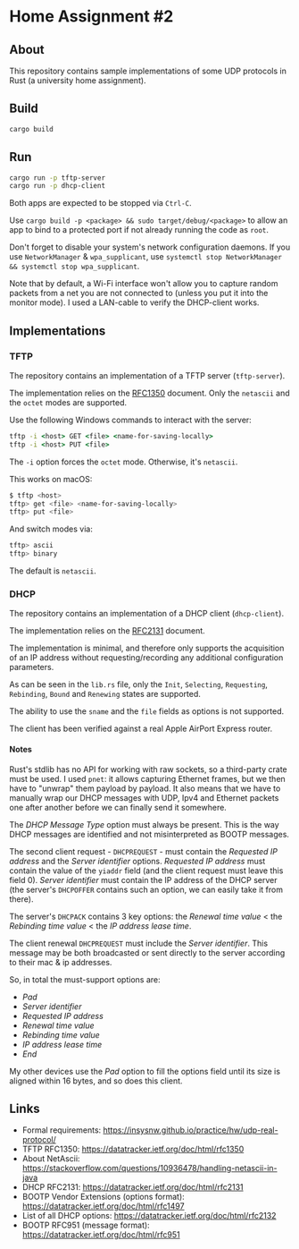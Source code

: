 # Home Assignment #2
## About

This repository contains sample implementations of some UDP protocols in Rust (a university home assignment).

## Build

```bash
cargo build
```

## Run

```bash
cargo run -p tftp-server
cargo run -p dhcp-client
```

Both apps are expected to be stopped via `Ctrl-C`.

Use `cargo build -p <package> && sudo target/debug/<package>` to allow an app to bind to a protected port if not already running the code as `root`.

Don't forget to disable your system's network configuration daemons. If you use `NetworkManager` & `wpa_supplicant`, use `systemctl stop NetworkManager && systemctl stop wpa_supplicant`.

Note that by default, a Wi-Fi interface won't allow you to capture random packets from a net you are not connected to (unless you put it into the monitor mode). I used a LAN-cable to verify the DHCP-client works.

## Implementations
### TFTP

The repository contains an implementation of a TFTP server (`tftp-server`).

The implementation relies on the [RFC1350](https://datatracker.ietf.org/doc/html/rfc1350) document.
Only the `netascii` and the `octet` modes are supported.

Use the following Windows commands to interact with the server:

```bat
tftp -i <host> GET <file> <name-for-saving-locally>
tftp -i <host> PUT <file>
```

The `-i` option forces the `octet` mode. Otherwise, it's `netascii`.

This works on macOS:

```bash
$ tftp <host>
tftp> get <file> <name-for-saving-locally>
tftp> put <file>
```

And switch modes via:

```bash
tftp> ascii
tftp> binary
```

The default is `netascii`.

### DHCP

The repository contains an implementation of a DHCP client (`dhcp-client`).

The implementation relies on the [RFC2131](https://datatracker.ietf.org/doc/html/rfc2131) document.

The implementation is minimal, and therefore only supports the acquisition of an IP address without requesting/recording any additional configuration parameters.

As can be seen in the `lib.rs` file, only the `Init`, `Selecting`, `Requesting`, `Rebinding`, `Bound` and `Renewing` states are supported.

The ability to use the `sname` and the `file` fields as options is not supported.

The client has been verified against a real Apple AirPort Express router.

#### Notes

Rust's stdlib has no API for working with raw sockets, so a third-party crate must be used. I used `pnet`: it allows capturing Ethernet frames, but we then have to "unwrap" them payload by payload. It also means that we have to manually wrap our DHCP messages with UDP, Ipv4 and Ethernet packets one after another before we can finally send it somewhere.

The _DHCP Message Type_ option must always be present. This is the way DHCP messages are identified and not misinterpreted as BOOTP messages.

The second client request - `DHCPREQUEST` - must contain the _Requested IP address_ and the _Server identifier_ options. _Requested IP address_ must contain the value of the `yiaddr` field (and the client request must leave this field 0). _Server identifier_ must contain the IP address of the DHCP server (the server's `DHCPOFFER` contains such an option, we can easily take it from there).

The server's `DHCPACK` contains 3 key options: the _Renewal time value_ < the _Rebinding time value_ < the _IP address lease time_.

The client renewal `DHCPREQUEST` must include the _Server identifier_. This message may be both broadcasted or sent directly to the server according to their mac & ip addresses.

So, in total the must-support options are:
- _Pad_
- _Server identifier_
- _Requested IP address_
- _Renewal time value_
- _Rebinding time value_
- _IP address lease time_
- _End_

My other devices use the _Pad_ option to fill the options field until its size is aligned within 16 bytes, and so does this client.

## Links

* Formal requirements: https://insysnw.github.io/practice/hw/udp-real-protocol/
* TFTP RFC1350: https://datatracker.ietf.org/doc/html/rfc1350
* About NetAscii: https://stackoverflow.com/questions/10936478/handling-netascii-in-java
* DHCP RFC2131: https://datatracker.ietf.org/doc/html/rfc2131
* BOOTP Vendor Extensions (options format): https://datatracker.ietf.org/doc/html/rfc1497
* List of all DHCP options: https://datatracker.ietf.org/doc/html/rfc2132
* BOOTP RFC951 (message format): https://datatracker.ietf.org/doc/html/rfc951
